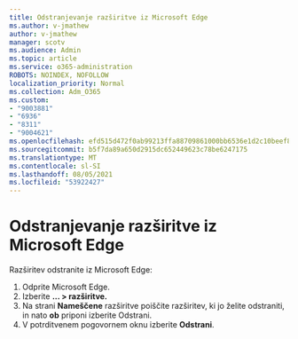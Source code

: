```yaml
---
title: Odstranjevanje razširitve iz Microsoft Edge
ms.author: v-jmathew
author: v-jmathew
manager: scotv
ms.audience: Admin
ms.topic: article
ms.service: o365-administration
ROBOTS: NOINDEX, NOFOLLOW
localization_priority: Normal
ms.collection: Adm_O365
ms.custom:
- "9003881"
- "6936"
- "8311"
- "9004621"
ms.openlocfilehash: efd515d472f0ab99213ffa88709861000bb6536e1d2c10beef8f6d534cc94a7b
ms.sourcegitcommit: b5f7da89a650d2915dc652449623c78be6247175
ms.translationtype: MT
ms.contentlocale: sl-SI
ms.lasthandoff: 08/05/2021
ms.locfileid: "53922427"
---
```

# <a name="remove-an-extension-from-microsoft-edge"></a>Odstranjevanje razširitve iz Microsoft Edge

Razširitev odstranite iz Microsoft Edge:

1. Odprite Microsoft Edge.
2. Izberite **... > razširitve.**
3. Na strani **Nameščene** razširitve poiščite razširitev, ki jo želite odstraniti, in nato **ob** priponi izberite Odstrani.
4. V potrditvenem pogovornem oknu izberite **Odstrani**.
